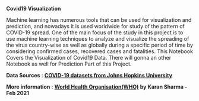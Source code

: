 **__Covid19 Visualization__**

Machine learning has numerous tools that can be used for visualization and prediction, and nowadays it is used worldwide for study of the pattern of COVID-19 spread. One of the main focus of the study in this project is to use machine learning techniques to analyze and visualize the spreading of the virus country-wise as well as globally during a specific period of time by considering confirmed cases, recovered cases and fatalities. This Notebook Covers the Visualization of Covid19 Data. There will gonna an other Notebook as well for Prediction Part of this Project. 

**Data Sources** : __[COVID-19 datasets from Johns Hopkins University](https://github.com/CSSEGISandData/COVID-19)__

**More information** :  __[World Health Organisation(WHO)](https://www.who.int/emergencies/diseases/novel-coronavirus-2019)__
**by Karan Sharma - Feb 2021**
